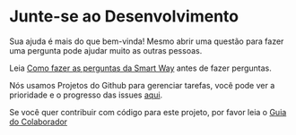 # Junte-se ao Desenvolvimento

Sua ajuda é mais do que bem-vinda! Mesmo abrir uma questão para fazer uma pergunta pode ajudar muito as outras pessoas.

Leia [Como fazer as perguntas da Smart Way](http://www.catb.org/~esr/faqs/smart-questions.html) antes de fazer perguntas.

Nós usamos Projetos do Github para gerenciar tarefas, você pode ver a prioridade e o progresso das issues [aqui](https://github.com/orgs/go-rod/projects/1).

Se você quer contribuir com código para este projeto, por favor leia o [Guia do Colaborador](https://github.com/go-rod/rod/blob/master/.github/CONTRIBUTING.md)
